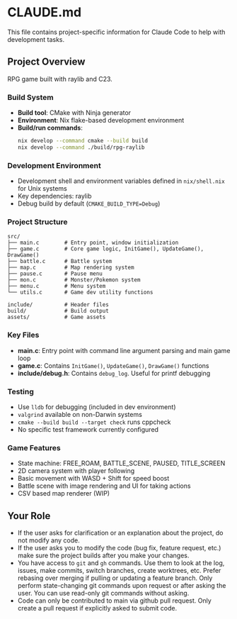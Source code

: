 # CLAUDE.md

This file contains project-specific information for Claude Code to help with development tasks.

## Project Overview

RPG game built with raylib and C23.

### Build System

- **Build tool**: CMake with Ninja generator
- **Environment**: Nix flake-based development environment
- **Build/run commands**:
  ```bash
  nix develop --command cmake --build build
  nix develop --command ./build/rpg-raylib
  ```

### Development Environment

- Development shell and environment variables defined in `nix/shell.nix` for Unix systems
- Key dependencies: raylib
- Debug build by default (`CMAKE_BUILD_TYPE=Debug`)

### Project Structure

```
src/
├── main.c        # Entry point, window initialization
├── game.c        # Core game logic, InitGame(), UpdateGame(), DrawGame()
├── battle.c      # Battle system
├── map.c         # Map rendering system
├── pause.c       # Pause menu
├── mon.c         # Monster/Pokemon system
├── menu.c        # Menu system
└── utils.c       # Game dev utility functions

include/          # Header files
build/            # Build output
assets/           # Game assets
```

### Key Files

- **main.c**: Entry point with command line argument parsing and main game loop
- **game.c**: Contains `InitGame()`, `UpdateGame()`, `DrawGame()` functions
- **include/debug.h**: Contains `debug_log`. Useful for printf debugging

### Testing

- Use `lldb` for debugging (included in dev environment)
- `valgrind` available on non-Darwin systems
- `cmake --build build --target check` runs cppcheck
- No specific test framework currently configured

### Game Features

- State machine: FREE_ROAM, BATTLE_SCENE, PAUSED, TITLE_SCREEN
- 2D camera system with player following
- Basic movement with WASD + Shift for speed boost
- Battle scene with image rendering and UI for taking actions
- CSV based map renderer (WIP)

## Your Role
- If the user asks for clarification or an explanation about the project, do not modify any code.
- If the user asks you to modify the code (bug fix, feature request, etc.) make
  sure the project builds after you make your changes.
- You have access to `git` and `gh` commands. Use them to look at the log, issues, make
  commits, switch branches, create worktrees, etc. Prefer rebasing over merging if pulling or
  updating a feature branch. Only perform state-changing git commands upon request or after
  asking the user. You can use read-only git commands without asking.
- Code can only be contributed to main via github pull request. Only create a
  pull request if explicitly asked to submit code.
